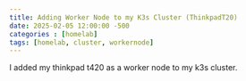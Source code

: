 ```yaml
---
title: Adding Worker Node to my K3s Cluster (ThinkpadT20)
date: 2025-02-05 12:00:00 -500
categories : [homelab]
tags: [homelab, cluster, workernode]
---
```


I added my thinkpad t420 as a worker node to my k3s cluster.
